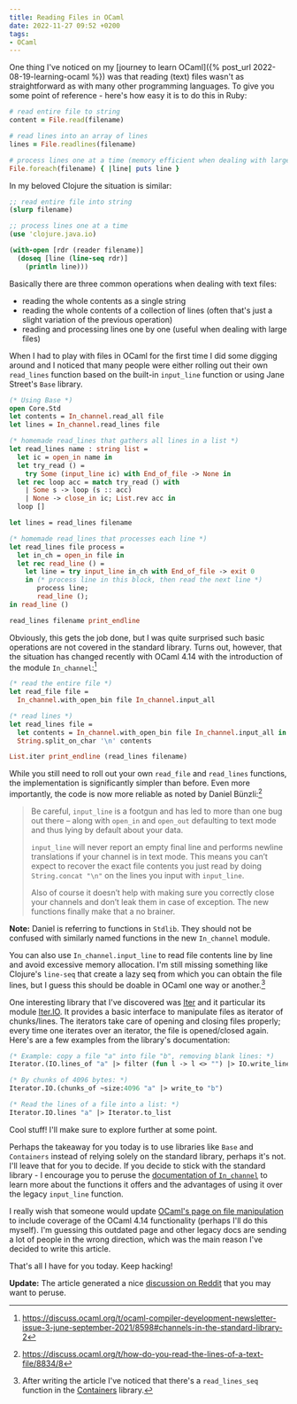```yaml
---
title: Reading Files in OCaml
date: 2022-11-27 09:52 +0200
tags:
- OCaml
---
```


One thing I've noticed on my [journey to learn OCaml]({% post_url
2022-08-19-learning-ocaml %}) was that reading (text) files wasn't as
straightforward as with many other programming languages. To give you some point
of reference - here's how easy it is to do this in Ruby:

```ruby
# read entire file to string
content = File.read(filename)

# read lines into an array of lines
lines = File.readlines(filename)

# process lines one at a time (memory efficient when dealing with large files)
File.foreach(filename) { |line| puts line }
```

In my beloved Clojure the situation is similar:

```clojure
;; read entire file into string
(slurp filename)

;; process lines one at a time
(use 'clojure.java.io)

(with-open [rdr (reader filename)]
  (doseq [line (line-seq rdr)]
    (println line)))
```

Basically there are three common operations when
dealing with text files:

- reading the whole contents as a single string
- reading the whole contents of a collection of lines (often that's just a slight variation of the previous operation)
- reading and processing lines one by one (useful when dealing with large files)

When I had to play with files in OCaml for the first time I did some digging
around and I noticed that many people were either rolling out their own
`read_lines` function based on the built-in `input_line` function or using Jane
Street's `Base` library.

``` ocaml
(* Using Base *)
open Core.Std
let contents = In_channel.read_all file
let lines = In_channel.read_lines file

(* homemade read_lines that gathers all lines in a list *)
let read_lines name : string list =
  let ic = open_in name in
  let try_read () =
    try Some (input_line ic) with End_of_file -> None in
  let rec loop acc = match try_read () with
    | Some s -> loop (s :: acc)
    | None -> close_in ic; List.rev acc in
  loop []

let lines = read_lines filename

(* homemade read_lines that processes each line *)
let read_lines file process =
  let in_ch = open_in file in
  let rec read_line () =
    let line = try input_line in_ch with End_of_file -> exit 0
    in (* process line in this block, then read the next line *)
       process line;
       read_line ();
in read_line ()

read_lines filename print_endline
```

Obviously, this gets the job done, but I was quite surprised such basic
operations are not covered in the standard library. Turns out, however, that the
situation has changed recently with OCaml 4.14 with the introduction of the
module `In_channel`:[^1]

``` ocaml
(* read the entire file *)
let read_file file =
  In_channel.with_open_bin file In_channel.input_all

(* read lines *)
let read_lines file =
  let contents = In_channel.with_open_bin file In_channel.input_all in
  String.split_on_char '\n' contents

List.iter print_endline (read_lines filename)
```

While you still need to roll out your own `read_file` and `read_lines`
functions, the implementation is significantly simpler than before. Even more
importantly, the code is now more reliable as noted by Daniel Bünzli:[^2]

> Be careful, `input_line` is a footgun and has led to more than one bug out there – along with `open_in` and `open_out` defaulting to text mode and thus lying by default about your data.
>
> `input_line` will never report an empty final line and performs newline translations if your channel is in text mode. This means you can’t expect to recover the exact file contents you just read by doing `String.concat "\n"` on the lines you input with `input_line`.
>
> Also of course it doesn’t help with making sure you correctly close your channels and don’t leak them in case of exception. The new functions finally make that a no brainer.

**Note:** Daniel is referring to functions in `Stdlib`. They should not be confused with similarly named
functions in the new `In_channel` module.

You can also use `In_channel.input_line` to read file contents line by line and
avoid excessive memory allocation. I'm still missing something like Clojure's
`line-seq` that create a lazy seq from which you can obtain the file lines, but
I guess this should be doable in OCaml one way or another.[^3]

One interesting library that I've discovered was [Iter](https://github.com/c-cube/iter/) and it particular its module [Iter.IO](https://c-cube.github.io/iter/dev/iter/Iter/IO/index.html). It provides a basic interface to manipulate files as iterator of chunks/lines. The iterators take care of opening and closing files properly; every time one iterates over an iterator, the file is opened/closed again. Here's are a few examples from the library's documentation:

``` ocaml
(* Example: copy a file "a" into file "b", removing blank lines: *)
Iterator.(IO.lines_of "a" |> filter (fun l -> l <> "") |> IO.write_lines "b")

(* By chunks of 4096 bytes: *)
Iterator.IO.(chunks_of ~size:4096 "a" |> write_to "b")

(* Read the lines of a file into a list: *)
Iterator.IO.lines "a" |> Iterator.to_list
```

Cool stuff! I'll make sure to explore further at some point.

Perhaps the takeaway for you today is to use libraries like `Base` and
`Containers` instead of relying solely on the standard library, perhaps it's
not. I'll leave that for you to decide. If you decide to stick with the standard
library - I encourage you to peruse the [documentation of
`In_channel`](https://v2.ocaml.org/api/In_channel.html) to learn more about the
functions it offers and the advantages of using it over the legacy `input_line`
function.

I really wish that someone would update [OCaml's page on file
manipulation](https://ocaml.org/docs/file-manipulation) to include coverage of
the OCaml 4.14 functionality (perhaps I'll do this myself).  I'm guessing this
outdated page and other legacy docs are sending a lot of people in the wrong
direction, which was the main reason I've decided to write this article.

That's all I have for you today. Keep hacking!

[^1]: <https://discuss.ocaml.org/t/ocaml-compiler-development-newsletter-issue-3-june-september-2021/8598#channels-in-the-standard-library-2>
[^2]: <https://discuss.ocaml.org/t/how-do-you-read-the-lines-of-a-text-file/8834/8>
[^3]: After writing the article I've noticed that there's a `read_lines_seq` function in the [Containers](https://github.com/c-cube/ocaml-containers/blob/master/src/core/CCIO.mli) library.

**Update:** The article generated a nice [discussion on Reddit](https://www.reddit.com/r/ocaml/comments/z6ws71/reading_files_in_ocaml/) that you may want to peruse.

